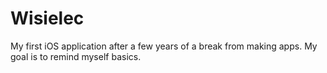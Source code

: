 # Wisielec
My first iOS application after a few years of a break from making apps. My goal is to remind myself basics.
